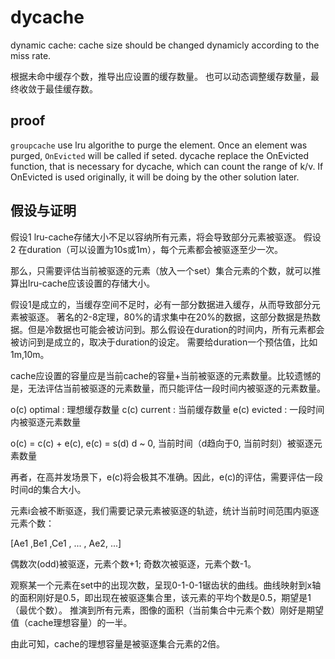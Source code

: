 # dycache

dynamic cache: cache size should be changed dynamicly according to the miss rate.

根据未命中缓存个数，推导出应设置的缓存数量。
也可以动态调整缓存数量，最终收敛于最佳缓存数。

## proof

`groupcache` use lru algorithe to purge the element. Once an element was purged, `OnEvicted` will be called if seted.
dycache replace the OnEvicted function, that is necessary for dycache, which can count the range of k/v.
If OnEvicted is used originally, it will be doing by the other solution later.


## 假设与证明

假设1 lru-cache存储大小不足以容纳所有元素，将会导致部分元素被驱逐。
假设2 在duration（可以设置为10s或1m），每个元素都会被驱逐至少一次。

那么，只需要评估当前被驱逐的元素（放入一个set）集合元素的个数，就可以推算出lru-cache应该设置的存储大小。

假设1是成立的，当缓存空间不足时，必有一部分数据进入缓存，从而导致部分元素被驱逐。
著名的2-8定理，80%的请求集中在20%的数据，这部分数据是热数据。但是冷数据也可能会被访问到。那么假设在duration的时间内，所有元素都会被访问到是成立的，取决于duration的设定。
需要给duration一个预估值，比如1m,10m。

cache应设置的容量应是当前cache的容量+当前被驱逐的元素数量。比较遗憾的是，无法评估当前被驱逐的元素数量，而只能评估一段时间内被驱逐的元素数量。

o(c) optimal : 理想缓存数量
c(c) current : 当前缓存数量
e(c) evicted : 一段时间内被驱逐元素数量

o(c) = c(c) + e(c), 
e(c) = s(d) d ~ 0, 当前时间（d趋向于0, 当前时刻）被驱逐元素数量

再者，在高并发场景下，e(c)将会极其不准确。因此，e(c)的评估，需要评估一段时间d的集合大小。

元素i会被不断驱逐，我们需要记录元素被驱逐的轨迹，统计当前时间范围内驱逐元素个数：

[Ae1 ,Be1 ,Ce1 , ... , Ae2, ...]

偶数次(odd)被驱逐，元素个数+1; 奇数次被驱逐，元素个数-1。

观察某一个元素在set中的出现次数，呈现0-1-0-1锯齿状的曲线。曲线映射到x轴的面积刚好是0.5，即出现在被驱逐集合里，该元素的平均个数是0.5，期望是1（最优个数）。
推演到所有元素，图像的面积（当前集合中元素个数）刚好是期望值（cache理想容量）的一半。

由此可知，cache的理想容量是被驱逐集合元素的2倍。

